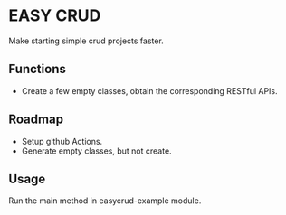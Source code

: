 # EASY CRUD
Make starting simple crud projects faster.

## Functions

- Create a few empty classes, obtain the corresponding RESTful APIs.


## Roadmap

- Setup github Actions.
- Generate empty classes, but not create.

## Usage
Run the main method in easycrud-example module.
